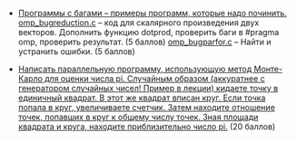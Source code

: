 - [Программы с багами – примеры программ, которые надо починить.](https://github.com/7CD/made_hpc/commit/efb3ed7db01b8a64ce0ace532d82da0b15954c83)
[omp_bugreduction.c](https://github.com/7CD/made_hpc/blob/master/hw3/omp_bugreduction.c) – код для скалярного произведения двух векторов. Дополнить функцию dotprod, проверить баги в #pragma omp, проверить результат. (5 баллов)
[omp_bugparfor.c](https://github.com/7CD/made_hpc/blob/master/hw3/omp_bugparfoc.c) – Найти и устранить ошибки. (5 баллов)

- [Написать параллельную программу, использующую метод Монте-Карло для оценки числа pi. Случайным образом (аккуратнее с генератором случайных чисел! Пример в лекции) кидаете точку в единичный квадрат. В этот же квадрат вписан круг. Если точка попала в круг, увеличиваете счетчик. Затем находите отношение точек, попавших в круг к общему числу точек. Зная площади квадрата и круга, находите приблизительно число pi.](https://github.com/7CD/made_hpc/blob/master/hw3/pi_monte_carlo.c) (20 баллов)
